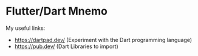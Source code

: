 # Flutter/Dart Mnemo


My useful links:

- https://dartpad.dev/ (Experiment with the Dart programming language)   
- https://pub.dev/ (Dart Libraries to import)
